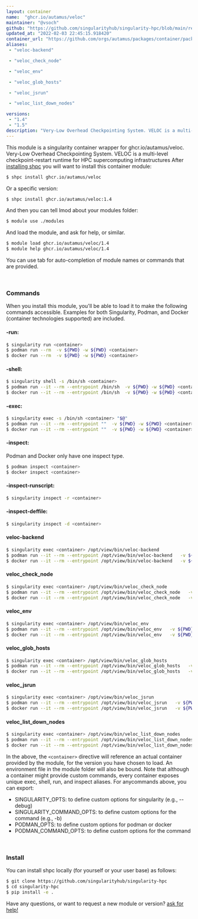 ```yaml
---
layout: container
name:  "ghcr.io/autamus/veloc"
maintainer: "@vsoch"
github: "https://github.com/singularityhub/singularity-hpc/blob/main/registry/ghcr.io/autamus/veloc/container.yaml"
updated_at: "2022-02-03 22:45:15.918420"
container_url: "https://github.com/orgs/autamus/packages/container/package/veloc"
aliases:
 - "veloc-backend"

 - "veloc_check_node"

 - "veloc_env"

 - "veloc_glob_hosts"

 - "veloc_jsrun"

 - "veloc_list_down_nodes"

versions:
 - "1.4"
 - "1.5"
description: "Very-Low Overhead Checkpointing System. VELOC is a multi-level checkpoint-restart runtime for HPC supercomputing infrastructures"
---
```


This module is a singularity container wrapper for ghcr.io/autamus/veloc.
Very-Low Overhead Checkpointing System. VELOC is a multi-level checkpoint-restart runtime for HPC supercomputing infrastructures
After [installing shpc](#install) you will want to install this container module:

```bash
$ shpc install ghcr.io/autamus/veloc
```

Or a specific version:

```bash
$ shpc install ghcr.io/autamus/veloc:1.4
```

And then you can tell lmod about your modules folder:

```bash
$ module use ./modules
```

And load the module, and ask for help, or similar.

```bash
$ module load ghcr.io/autamus/veloc/1.4
$ module help ghcr.io/autamus/veloc/1.4
```

You can use tab for auto-completion of module names or commands that are provided.

<br>

### Commands

When you install this module, you'll be able to load it to make the following commands accessible.
Examples for both Singularity, Podman, and Docker (container technologies supported) are included.

#### -run:

```bash
$ singularity run <container>
$ podman run --rm  -v ${PWD} -w ${PWD} <container>
$ docker run --rm  -v ${PWD} -w ${PWD} <container>
```

#### -shell:

```bash
$ singularity shell -s /bin/sh <container>
$ podman run --it --rm --entrypoint /bin/sh  -v ${PWD} -w ${PWD} <container>
$ docker run --it --rm --entrypoint /bin/sh  -v ${PWD} -w ${PWD} <container>
```

#### -exec:

```bash
$ singularity exec -s /bin/sh <container> "$@"
$ podman run --it --rm --entrypoint ""  -v ${PWD} -w ${PWD} <container> "$@"
$ docker run --it --rm --entrypoint ""  -v ${PWD} -w ${PWD} <container> "$@"
```

#### -inspect:

Podman and Docker only have one inspect type.

```bash
$ podman inspect <container>
$ docker inspect <container>
```

#### -inspect-runscript:

```bash
$ singularity inspect -r <container>
```

#### -inspect-deffile:

```bash
$ singularity inspect -d <container>
```


#### veloc-backend
       
```bash
$ singularity exec <container> /opt/view/bin/veloc-backend
$ podman run --it --rm --entrypoint /opt/view/bin/veloc-backend   -v ${PWD} -w ${PWD} <container> -c " $@"
$ docker run --it --rm --entrypoint /opt/view/bin/veloc-backend   -v ${PWD} -w ${PWD} <container> -c " $@"
```


#### veloc_check_node
       
```bash
$ singularity exec <container> /opt/view/bin/veloc_check_node
$ podman run --it --rm --entrypoint /opt/view/bin/veloc_check_node   -v ${PWD} -w ${PWD} <container> -c " $@"
$ docker run --it --rm --entrypoint /opt/view/bin/veloc_check_node   -v ${PWD} -w ${PWD} <container> -c " $@"
```


#### veloc_env
       
```bash
$ singularity exec <container> /opt/view/bin/veloc_env
$ podman run --it --rm --entrypoint /opt/view/bin/veloc_env   -v ${PWD} -w ${PWD} <container> -c " $@"
$ docker run --it --rm --entrypoint /opt/view/bin/veloc_env   -v ${PWD} -w ${PWD} <container> -c " $@"
```


#### veloc_glob_hosts
       
```bash
$ singularity exec <container> /opt/view/bin/veloc_glob_hosts
$ podman run --it --rm --entrypoint /opt/view/bin/veloc_glob_hosts   -v ${PWD} -w ${PWD} <container> -c " $@"
$ docker run --it --rm --entrypoint /opt/view/bin/veloc_glob_hosts   -v ${PWD} -w ${PWD} <container> -c " $@"
```


#### veloc_jsrun
       
```bash
$ singularity exec <container> /opt/view/bin/veloc_jsrun
$ podman run --it --rm --entrypoint /opt/view/bin/veloc_jsrun   -v ${PWD} -w ${PWD} <container> -c " $@"
$ docker run --it --rm --entrypoint /opt/view/bin/veloc_jsrun   -v ${PWD} -w ${PWD} <container> -c " $@"
```


#### veloc_list_down_nodes
       
```bash
$ singularity exec <container> /opt/view/bin/veloc_list_down_nodes
$ podman run --it --rm --entrypoint /opt/view/bin/veloc_list_down_nodes   -v ${PWD} -w ${PWD} <container> -c " $@"
$ docker run --it --rm --entrypoint /opt/view/bin/veloc_list_down_nodes   -v ${PWD} -w ${PWD} <container> -c " $@"
```



In the above, the `<container>` directive will reference an actual container provided
by the module, for the version you have chosen to load. An environment file in the
module folder will also be bound. Note that although a container
might provide custom commands, every container exposes unique exec, shell, run, and
inspect aliases. For anycommands above, you can export:

 - SINGULARITY_OPTS: to define custom options for singularity (e.g., --debug)
 - SINGULARITY_COMMAND_OPTS: to define custom options for the command (e.g., -b)
 - PODMAN_OPTS: to define custom options for podman or docker
 - PODMAN_COMMAND_OPTS: to define custom options for the command

<br>
  
### Install

You can install shpc locally (for yourself or your user base) as follows:

```bash
$ git clone https://github.com/singularityhub/singularity-hpc
$ cd singularity-hpc
$ pip install -e .
```

Have any questions, or want to request a new module or version? [ask for help!](https://github.com/singularityhub/singularity-hpc/issues)